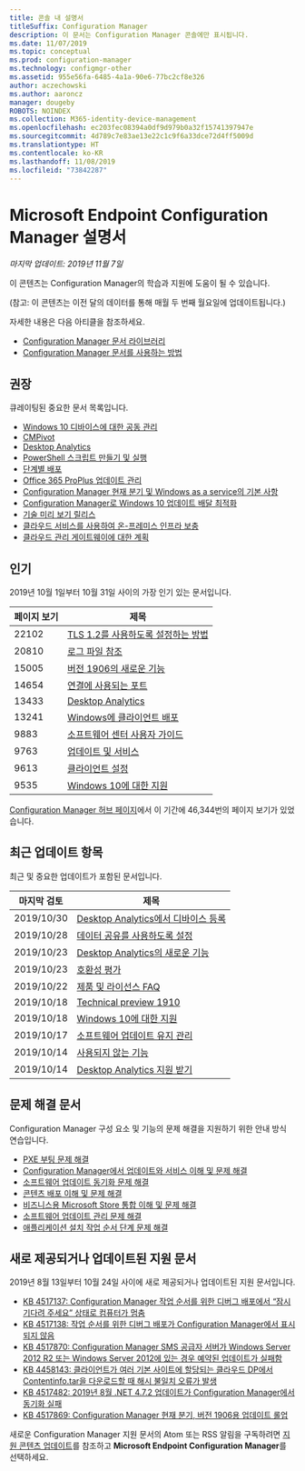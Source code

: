 ```yaml
---
title: 콘솔 내 설명서
titleSuffix: Configuration Manager
description: 이 문서는 Configuration Manager 콘솔에만 표시됩니다.
ms.date: 11/07/2019
ms.topic: conceptual
ms.prod: configuration-manager
ms.technology: configmgr-other
ms.assetid: 955e56fa-6485-4a1a-90e6-77bc2cf8e326
author: aczechowski
ms.author: aaroncz
manager: dougeby
ROBOTS: NOINDEX
ms.collection: M365-identity-device-management
ms.openlocfilehash: ec203fec08394a0df9d979b0a32f15741397947e
ms.sourcegitcommit: 4d789c7e83ae13e22c1c9f6a33dce72d4ff5009d
ms.translationtype: HT
ms.contentlocale: ko-KR
ms.lasthandoff: 11/08/2019
ms.locfileid: "73842287"
---
```

<!-- 
- Feature 1357546
- This page displays in-console, under the Community workspace, Documentation node. 
- Don't use any relative links; must be full https://docs.microsoft.com and language neutral
- Process: https://microsoft.sharepoint.com/teams/ConfigMgr/Documents/ContentPub/Data%20collection%20process%20for%20Feature%201357546%20In-console%20documentation.docx?web=1
-->

# <a name="microsoft-endpoint-configuration-manager-documentation"></a>Microsoft Endpoint Configuration Manager 설명서

*마지막 업데이트: 2019년 11월 7일*

이 콘텐츠는 Configuration Manager의 학습과 지원에 도움이 될 수 있습니다.

(참고: 이 콘텐츠는 이전 달의 데이터를 통해 매월 두 번째 월요일에 업데이트됩니다.)

자세한 내용은 다음 아티클을 참조하세요.

- [Configuration Manager 문서 라이브러리](https://docs.microsoft.com/configmgr)  
- [Configuration Manager 문서를 사용하는 방법](https://docs.microsoft.com/configmgr/core/understand/use-docs)

## <a name="recommended"></a>권장

큐레이팅된 중요한 문서 목록입니다.

- [Windows 10 디바이스에 대한 공동 관리](https://docs.microsoft.com/configmgr/comanage/overview)  
- [CMPivot](https://docs.microsoft.com/configmgr/core/servers/manage/cmpivot)  
- [Desktop Analytics](https://docs.microsoft.com/configmgr/desktop-analytics/overview)
- [PowerShell 스크립트 만들기 및 실행](https://docs.microsoft.com/configmgr/apps/deploy-use/create-deploy-scripts)  
- [단계별 배포](https://docs.microsoft.com/configmgr/osd/deploy-use/create-phased-deployment-for-task-sequence)  
- [Office 365 ProPlus 업데이트 관리](https://docs.microsoft.com/configmgr/sum/deploy-use/manage-office-365-proplus-updates)  
- [Configuration Manager 현재 분기 및 Windows as a service의 기본 사항](https://docs.microsoft.com/configmgr/core/understand/configuration-manager-and-windows-as-service)
- [Configuration Manager로 Windows 10 업데이트 배달 최적화](https://docs.microsoft.com/configmgr/sum/deploy-use/optimize-windows-10-update-delivery)
- [기술 미리 보기 릴리스](https://docs.microsoft.com/configmgr/core/get-started/technical-preview)
- [클라우드 서비스를 사용하여 온-프레미스 인프라 보충](https://docs.microsoft.com/configmgr/core/understand/use-cloud-services)
- [클라우드 관리 게이트웨이에 대한 계획](https://docs.microsoft.com/configmgr/core/clients/manage/plan-cloud-management-gateway)

## <a name="trending"></a>인기

2019년 10월 1일부터 10월 31일 사이의 가장 인기 있는 문서입니다.

| 페이지 보기 | 제목 |
|------------|-------|
| 22102 | [TLS 1.2를 사용하도록 설정하는 방법](https://docs.microsoft.com/configmgr/core/plan-design/security/enable-tls-1-2) |
| 20810 | [로그 파일 참조](https://docs.microsoft.com/configmgr/core/plan-design/hierarchy/log-files) |
| 15005 | [버전 1906의 새로운 기능](https://docs.microsoft.com/configmgr/core/plan-design/changes/whats-new-in-version-1906) |
| 14654 | [연결에 사용되는 포트](https://docs.microsoft.com/configmgr/core/plan-design/hierarchy/ports) |
| 13433 | [Desktop Analytics](https://docs.microsoft.com/configmgr/desktop-analytics/overview) |
| 13241 | [Windows에 클라이언트 배포](https://docs.microsoft.com/configmgr/core/clients/deploy/deploy-clients-to-windows-computers) |
| 9883 | [소프트웨어 센터 사용자 가이드](https://docs.microsoft.com/configmgr/core/understand/software-center) |
| 9763 | [업데이트 및 서비스](https://docs.microsoft.com/configmgr/core/servers/manage/updates) |
| 9613 | [클라이언트 설정](https://docs.microsoft.com/configmgr/core/clients/deploy/about-client-settings) |
| 9535 | [Windows 10에 대한 지원](https://docs.microsoft.com/configmgr/core/plan-design/configs/support-for-windows-10) |

[Configuration Manager 허브 페이지](https://docs.microsoft.com/configmgr/)에서 이 기간에 46,344번의 페이지 보기가 있었습니다.

## <a name="recently-updated"></a>최근 업데이트 항목

최근 및 중요한 업데이트가 포함된 문서입니다.

| 마지막 검토 | 제목 |
|---------------|-------|
| 2019/10/30 | [Desktop Analytics에서 디바이스 등록](https://docs.microsoft.com/configmgr/desktop-analytics/enroll-devices) |
| 2019/10/28 | [데이터 공유를 사용하도록 설정](https://docs.microsoft.com/configmgr/desktop-analytics/enable-data-sharing) |
| 2019/10/23 | [Desktop Analytics의 새로운 기능](https://docs.microsoft.com/configmgr/desktop-analytics/whats-new) |
| 2019/10/23 | [호환성 평가](https://docs.microsoft.com/configmgr/desktop-analytics/compat-assessment) |
| 2019/10/22 | [제품 및 라이선스 FAQ](https://docs.microsoft.com/configmgr/core/understand/product-and-licensing-faq) |
| 2019/10/18 | [Technical preview 1910](https://docs.microsoft.com/configmgr/core/get-started/2019/technical-preview-1910) |
| 2019/10/18 | [Windows 10에 대한 지원](https://docs.microsoft.com/configmgr/core/plan-design/configs/support-for-windows-10) |
| 2019/10/17 | [소프트웨어 업데이트 유지 관리](https://docs.microsoft.com/configmgr/sum/deploy-use/software-updates-maintenance) |
| 2019/10/14 | [사용되지 않는 기능](https://docs.microsoft.com/configmgr/core/plan-design/changes/deprecated/removed-and-deprecated-cmfeatures) |
| 2019/10/14 | [Desktop Analytics 지원 받기](https://docs.microsoft.com/configmgr/desktop-analytics/get-support) |

## <a name="troubleshooting-articles"></a>문제 해결 문서

Configuration Manager 구성 요소 및 기능의 문제 해결을 지원하기 위한 안내 방식 연습입니다.

- [PXE 부팅 문제 해결](https://support.microsoft.com/help/4468612)
- [Configuration Manager에서 업데이트와 서비스 이해 및 문제 해결](https://support.microsoft.com/help/4490424)
- [소프트웨어 업데이트 동기화 문제 해결](https://support.microsoft.com/help/10059)
- [콘텐츠 배포 이해 및 문제 해결](https://support.microsoft.com/help/4482728)
- [비즈니스용 Microsoft Store 통합 이해 및 문제 해결](https://support.microsoft.com/help/4010214)
- [소프트웨어 업데이트 관리 문제 해결](https://support.microsoft.com/help/10680)
- [애플리케이션 설치 작업 순서 단계 문제 해결](https://support.microsoft.com/help/18408/)

## <a name="new-and-updated-support-articles"></a>새로 제공되거나 업데이트된 지원 문서

2019년 8월 13일부터 10월 24일 사이에 새로 제공되거나 업데이트된 지원 문서입니다.

- [KB 4517137: Configuration Manager 작업 순서를 위한 디버그 배포에서 “잠시 기다려 주세요” 상태로 컴퓨터가 멈춤](https://support.microsoft.com/help/4517137)
- [KB 4517138: 작업 순서를 위한 디버그 배포가 Configuration Manager에서 표시되지 않음](https://support.microsoft.com/help/4517138)
- [KB 4517870: Configuration Manager SMS 공급자 서버가 Windows Server 2012 R2 또는 Windows Server 2012에 있는 경우 예약된 업데이트가 실패함](https://support.microsoft.com/help/4517870)
- [KB 4458143: 클라이언트가 여러 기본 사이트에 할당되는 클라우드 DP에서 Contentinfo.tar을 다운로드할 때 해시 불일치 오류가 발생](https://support.microsoft.com/help/4458143)
- [KB 4517482: 2019년 8월 .NET 4.7.2 업데이트가 Configuration Manager에서 동기화 실패](https://support.microsoft.com/help/4517482)
- [KB 4517869: Configuration Manager 현재 분기, 버전 1906용 업데이트 롤업](https://support.microsoft.com/help/4517869)

새로운 Configuration Manager 지원 문서의 Atom 또는 RSS 알림을 구독하려면 [지원 콘텐츠 업데이트](https://support.microsoft.com/help/4089498/)를 참조하고 **Microsoft Endpoint Configuration Manager**를 선택하세요.  
